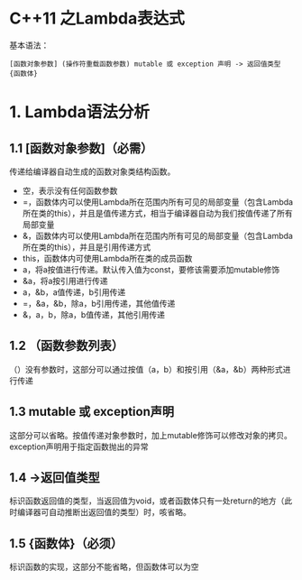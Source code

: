 # C++11 之Lambda表达式

基本语法：

`[函数对象参数] (操作符重载函数参数) mutable 或 exception 声明 -> 返回值类型 {函数体}`

# 1. Lambda语法分析

## 1.1 [函数对象参数]（必需）

传递给编译器自动生成的函数对象类结构函数。

- 空，表示没有任何函数参数
- =，函数体内可以使用Lambda所在范围内所有可见的局部变量（包含Lambda所在类的this），并且是值传递方式，相当于编译器自动为我们按值传递了所有局部变量
- &，函数体内可以使用Lambda所在范围内所有可见的局部变量（包含Lambda所在类的this），并且是引用传递方式
- this，函数体内可使用Lambda所在类的成员函数
- a，将a按值进行传递。默认传入值为const，要修该需要添加mutable修饰
- &a，将a按引用进行传递
- a，&b，a值传递，b引用传递
- =，&a，&b，除a，b引用传递，其他值传递
- &，a，b，除a，b值传递，其他引用传递

## 1.2 （函数参数列表）

（）没有参数时，这部分可以通过按值（a，b）和按引用（&a，&b）两种形式进行传递

## 1.3 mutable 或 exception声明

这部分可以省略。按值传递对象参数时，加上mutable修饰可以修改对象的拷贝。exception声明用于指定函数抛出的异常

## 1.4 ->返回值类型

标识函数返回值的类型，当返回值为void，或者函数体只有一处return的地方（此时编译器可自动推断出返回值的类型）时，咳省略。

## 1.5 {函数体}（必须）

标识函数的实现，这部分不能省略，但函数体可以为空

